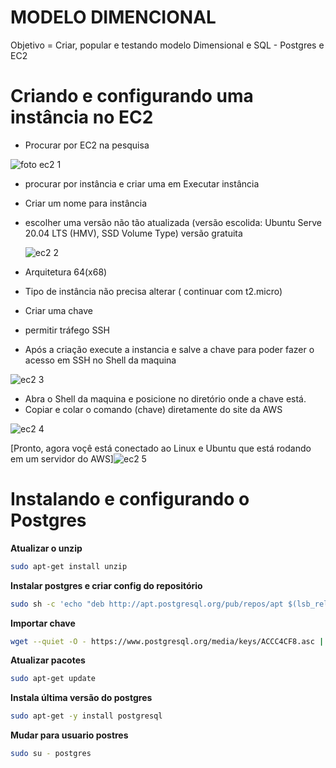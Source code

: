 # MODELO DIMENCIONAL
Objetivo = Criar, popular e testando modelo Dimensional e SQL - Postgres e EC2
# Criando e configurando uma instância no EC2
* Procurar por EC2 na pesquisa

![foto ec2 1](https://github.com/JulioMancini/Modelo_Relacional-EC2-e-Postgres/assets/145502330/50938737-04f6-4bfc-8245-0d87b9aa43bf)


* procurar por instância e criar uma em Executar instância
* Criar um nome para instância
* escolher uma versão não tão atualizada (versão escolida: Ubuntu Serve 20.04 LTS (HMV), SSD Volume Type) versão gratuita

  ![ec2 2](https://github.com/JulioMancini/Modelo_Relacional-EC2-e-Postgres/assets/145502330/f9f0541d-203c-4e53-a075-8ea58c168c10)

* Arquitetura 64(x68)
* Tipo de instância não precisa alterar ( continuar com t2.micro)
* Criar uma chave
* permitir tráfego SSH
* Após a criação execute a instancia e salve a chave para poder fazer o acesso em SSH no Shell da maquina

![ec2 3](https://github.com/JulioMancini/Modelo_Relacional-EC2-e-Postgres/assets/145502330/3027e9ad-0b9f-441e-be8a-7c9cc988d9f8)

* Abra o Shell da maquina e posicione no diretório onde a chave está.
* Copiar e colar o comando (chave) diretamente do site da AWS

![ec2 4](https://github.com/JulioMancini/Modelo_Relacional-EC2-e-Postgres/assets/145502330/9997509b-8114-4d32-b5aa-74737ac3afbd)

[Pronto, agora voçê está conectado ao Linux e Ubuntu que está rodando em um servidor do AWS]![ec2 5](https://github.com/JulioMancini/Modelo_Relacional-EC2-e-Postgres/assets/145502330/5b33745e-7454-4777-b3a8-1f43635370c9)

# Instalando e configurando o Postgres
**Atualizar o unzip**
```bash
sudo apt-get install unzip
```
**Instalar postgres e criar config do repositório**
```bash
sudo sh -c 'echo "deb http://apt.postgresql.org/pub/repos/apt $(lsb_release -cs)-pgdg main" > /etc/apt/sources.list.d/pgdg.list'
```
**Importar chave**
```bash
wget --quiet -O - https://www.postgresql.org/media/keys/ACCC4CF8.asc | sudo apt-key add -
```
**Atualizar pacotes**
```bash
sudo apt-get update
```
**Instala última versão do postgres**
```bash
sudo apt-get -y install postgresql
```
**Mudar para usuario postres**
```bash
sudo su - postgres
```

